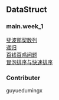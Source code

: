 ## DataStruct

### main.week_1  
[斐波那契数列](src/main/Week_1/Fabonacci.java)  
[递归](src/main/Week_1/Factorial.java)  
[百钱百鸡问题](src/main/Week_1/ChickAndHen.java)  
[冒泡排序与快速排序](src/main/Week_1/BubbleSort.java)  

### Contributer  

guyuedumingx  

